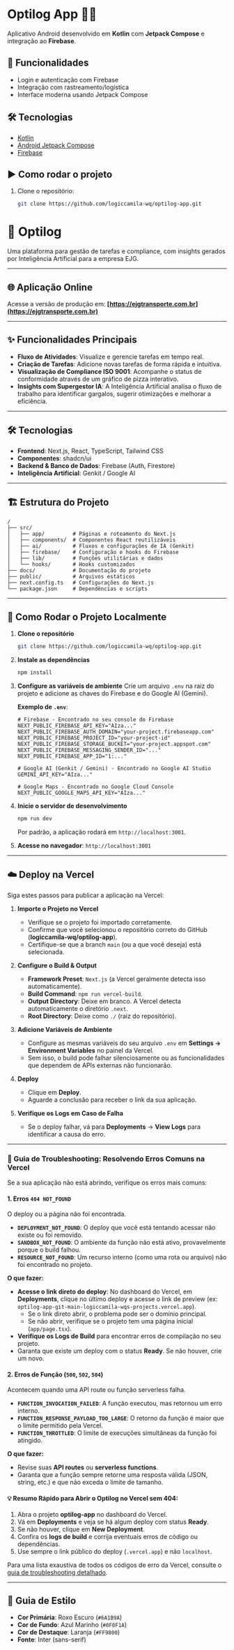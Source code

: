 # Optilog App 🚚📱

Aplicativo Android desenvolvido em **Kotlin** com **Jetpack Compose** e integração ao **Firebase**.

## 📌 Funcionalidades
- Login e autenticação com Firebase
- Integração com rastreamento/logística
- Interface moderna usando Jetpack Compose

## 🛠️ Tecnologias
- [Kotlin](https://kotlinlang.org/)
- [Android Jetpack Compose](https://developer.android.com/jetpack/compose)
- [Firebase](https://firebase.google.com/)

## ▶️ Como rodar o projeto
1. Clone o repositório:
   ```bash
   git clone https://github.com/logiccamila-wq/optilog-app.git
# 🚀 Optilog

Uma plataforma para gestão de tarefas e compliance, com insights gerados por Inteligência Artificial para a empresa EJG.

---

## 🌐 Aplicação Online

Acesse a versão de produção em: **[https://ejgtransporte.com.br](https://ejgtransporte.com.br)**

---

## ✨ Funcionalidades Principais

- **Fluxo de Atividades**: Visualize e gerencie tarefas em tempo real.
- **Criação de Tarefas**: Adicione novas tarefas de forma rápida e intuitiva.
- **Visualização de Compliance ISO 9001**: Acompanhe o status de conformidade através de um gráfico de pizza interativo.
- **Insights com Supergestor IA**: A Inteligência Artificial analisa o fluxo de trabalho para identificar gargalos, sugerir otimizações e melhorar a eficiência.

---

## 🛠️ Tecnologias

- **Frontend**: Next.js, React, TypeScript, Tailwind CSS
- **Componentes**: shadcn/ui
- **Backend & Banco de Dados**: Firebase (Auth, Firestore)
- **Inteligência Artificial**: Genkit / Google AI

---

## 🏗️ Estrutura do Projeto

```
/
├── src/
│   ├── app/         # Páginas e roteamento do Next.js
│   ├── components/  # Componentes React reutilizáveis
│   ├── ai/          # Fluxos e configurações de IA (Genkit)
│   ├── firebase/    # Configuração e hooks do Firebase
│   ├── lib/         # Funções utilitárias e dados
│   └── hooks/       # Hooks customizados
├── docs/            # Documentação do projeto
├── public/          # Arquivos estáticos
├── next.config.ts   # Configurações do Next.js
└── package.json     # Dependências e scripts
```

---

## 🚀 Como Rodar o Projeto Localmente

1.  **Clone o repositório**
    ```bash
    git clone https://github.com/logiccamila-wq/optilog-app.git
    ```

2.  **Instale as dependências**
    ```bash
    npm install
    ```

3.  **Configure as variáveis de ambiente**
    Crie um arquivo `.env` na raiz do projeto e adicione as chaves do Firebase e do Google AI (Gemini).

    **Exemplo de `.env`**:
    ```env
    # Firebase - Encontrado no seu console do Firebase
    NEXT_PUBLIC_FIREBASE_API_KEY="AIza..."
    NEXT_PUBLIC_FIREBASE_AUTH_DOMAIN="your-project.firebaseapp.com"
    NEXT_PUBLIC_FIREBASE_PROJECT_ID="your-project-id"
    NEXT_PUBLIC_FIREBASE_STORAGE_BUCKET="your-project.appspot.com"
    NEXT_PUBLIC_FIREBASE_MESSAGING_SENDER_ID="..."
    NEXT_PUBLIC_FIREBASE_APP_ID="1:..."

    # Google AI (Genkit / Gemini) - Encontrado no Google AI Studio
    GEMINI_API_KEY="AIza..."

    # Google Maps - Encontrado no Google Cloud Console
    NEXT_PUBLIC_GOOGLE_MAPS_API_KEY="AIza..."
    ```

4.  **Inicie o servidor de desenvolvimento**
    ```bash
    npm run dev
    ```
    Por padrão, a aplicação rodará em `http://localhost:3001`.

5.  **Acesse no navegador**: `http://localhost:3001`

---

## ☁️ Deploy na Vercel

Siga estes passos para publicar a aplicação na Vercel:

1.  **Importe o Projeto no Vercel**
    *   Verifique se o projeto foi importado corretamente.
    *   Confirme que você selecionou o repositório correto do GitHub (**logiccamila-wq/optilog-app**).
    *   Certifique-se que a branch `main` (ou a que você deseja) está selecionada.

2.  **Configure o Build & Output**
    *   **Framework Preset**: `Next.js` (a Vercel geralmente detecta isso automaticamente).
    *   **Build Command**: `npm run vercel-build`.
    *   **Output Directory**: Deixe em branco. A Vercel detecta automaticamente o diretório `.next`.
    *   **Root Directory**: Deixe como `./` (raiz do repositório).

3.  **Adicione Variáveis de Ambiente**
    *   Configure as mesmas variáveis do seu arquivo `.env` em **Settings → Environment Variables** no painel da Vercel.
    *   Sem isso, o build pode falhar silenciosamente ou as funcionalidades que dependem de APIs externas não funcionarão.

4.  **Deploy**
    *   Clique em **Deploy**.
    *   Aguarde a conclusão para receber o link da sua aplicação.

5.  **Verifique os Logs em Caso de Falha**
    *   Se o deploy falhar, vá para **Deployments** → **View Logs** para identificar a causa do erro.

---

### 🚨 Guia de Troubleshooting: Resolvendo Erros Comuns na Vercel

Se a sua aplicação não está abrindo, verifique os erros mais comuns:

#### 1. Erros `404 NOT_FOUND`
O deploy ou a página não foi encontrada.

- **`DEPLOYMENT_NOT_FOUND`**: O deploy que você está tentando acessar não existe ou foi removido.
- **`SANDBOX_NOT_FOUND`**: O ambiente da função não está ativo, provavelmente porque o build falhou.
- **`RESOURCE_NOT_FOUND`**: Um recurso interno (como uma rota ou arquivo) não foi encontrado no projeto.

**O que fazer:**
- **Acesse o link direto do deploy**: No dashboard do Vercel, em **Deployments**, clique no último deploy e acesse o link de preview (ex: `optilog-app-git-main-logiccamila-wqs-projects.vercel.app`).
    - Se o link direto abrir, o problema pode ser o domínio principal.
    - Se não abrir, verifique se o projeto tem uma página inicial (`app/page.tsx`).
- **Verifique os Logs de Build** para encontrar erros de compilação no seu projeto.
- Garanta que existe um deploy com o status **Ready**. Se não houver, crie um novo.

#### 2. Erros de Função (`500`, `502`, `504`)
Acontecem quando uma API route ou função serverless falha.

- **`FUNCTION_INVOCATION_FAILED`**: A função executou, mas retornou um erro interno.
- **`FUNCTION_RESPONSE_PAYLOAD_TOO_LARGE`**: O retorno da função é maior que o limite permitido pela Vercel.
- **`FUNCTION_THROTTLED`**: O limite de execuções simultâneas da função foi atingido.

**O que fazer:**
- Revise suas **API routes** ou **serverless functions**.
- Garanta que a função sempre retorne uma resposta válida (JSON, string, etc.) e que não exceda o limite de tamanho.

#### 💡 Resumo Rápido para Abrir o Optilog no Vercel sem 404:

1.  Abra o projeto **optilog-app** no dashboard do Vercel.
2.  Vá em **Deployments** e veja se há algum deploy com status **Ready**.
3.  Se não houver, clique em **New Deployment**.
4.  Confira os **logs de build** e corrija eventuais erros de código ou dependências.
5.  Use sempre o link público do deploy (`.vercel.app`) e não `localhost`.

Para uma lista exaustiva de todos os códigos de erro da Vercel, consulte o [guia de troubleshooting detalhado](./docs/VERCEL_TROUBLESHOOTING.md).

---

## 🎨 Guia de Estilo

- **Cor Primária**: Roxo Escuro (`#6A1B9A`)
- **Cor de Fundo**: Azul Marinho (`#0F0F1A`)
- **Cor de Destaque**: Laranja (`#FF9800`)
- **Fonte**: Inter (sans-serif)

